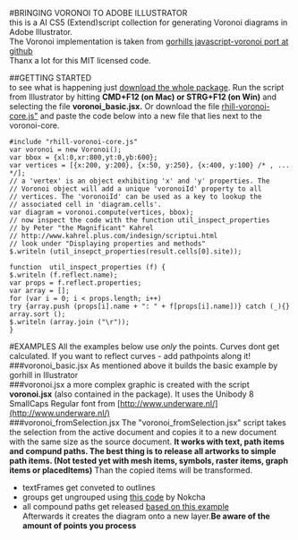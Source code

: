 #BRINGING VORONOI TO ADOBE ILLUSTRATOR  
this is a AI CS5 (Extend)script collection for generating Voronoi diagrams in Adobe Illustrator.  
The Voronoi implementation is taken from [gorhills javascript-voronoi port at github](https://github.com/gorhill/Javascript-Voronoi)   
Thanx a lot for this MIT licensed code.  
  
##GETTING STARTED    
to see what is happening just [download the whole package](https://github.com/fabiantheblind/Illustrator-Javascript-Voronoi/zipball/master). Run the script from Illustrator by hitting **CMD+F12 (on Mac) or STRG+F12 (on Win)** and selecting the file **voronoi_basic.jsx.** Or download the file [rhill-voronoi-core.js"](https://raw.github.com/gorhill/Javascript-Voronoi/master/rhill-voronoi-core.js) and paste the code below into a new file that lies next to the voronoi-core.

	#include "rhill-voronoi-core.js"
	var voronoi = new Voronoi();  
	var bbox = {xl:0,xr:800,yt:0,yb:600};  
	var vertices = [{x:200, y:200}, {x:50, y:250}, {x:400, y:100} /* , ... */];  
	// a 'vertex' is an object exhibiting 'x' and 'y' properties. The  
	// Voronoi object will add a unique 'voronoiId' property to all  
	// vertices. The 'voronoiId' can be used as a key to lookup the  
	// associated cell in 'diagram.cells'.  
	var diagram = voronoi.compute(vertices, bbox);  
	// now inspect the code with the function util_inspect_properties
	// by Peter "the Magnificant" Kahrel  
	// http://www.kahrel.plus.com/indesign/scriptui.html   
	// look under "Displaying properties and methods"  
	$.writeln (util_insepct_properties(result.cells[0].site));
	  
	function  util_inspect_properties (f) {  
	$.writeln (f.reflect.name);
	var props = f.reflect.properties;
	var array = [];
	for (var i = 0; i < props.length; i++)
	try {array.push (props[i].name + ": " + f[props[i].name])} catch (_){} array.sort ();
	$.writeln (array.join ("\r"));
	}
  
#EXAMPLES
All the examples below use *only* the points. Curves dont get calculated. If you want to reflect curves - add pathpoints along it!
###voronoi_basic.jsx
As mentioned above it builds the basic example by gorhill in Illustrator    	
###voronoi.jsx
a more complex graphic is created with the script **voronoi.jsx** (also contained in the package). It uses the Unibody 8 SmallCaps Regular font from [http://www.underware.nl/](http://www.underware.nl/)   
###voronoi_fromSelection.jsx
The "voronoi_fromSelection.jsx" script takes the selection from the active document and copies it to a new document with the same size as the source document. **It works with text, path items and compund paths. The best thing is to release all artworks to simple path items. (Not tested yet with mesh items, symbols, raster items, graph items or placedItems)** Than the copied items will be transformed.  
- textFrames get conveted to outlines  
- groups get ungrouped using [this code](http://forums.adobe.com/thread/456042) by Nokcha  
- all compound paths get released [based on this example](http://forums.adobe.com/message/2140054)   
Afterwards it creates the diagram onto a new layer.**Be aware of the amount of points you process**